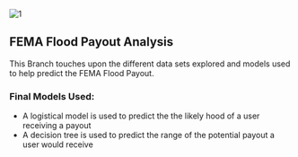 ![1](https://github.com/hbostanchi/Fima_Flod_Payout/blob/master/pic/Screen%20Shot%202020-03-03%20at%202.44.54%20PM.png)

## FEMA Flood Payout Analysis
This Branch touches upon the different data sets explored and models used to help predict the FEMA Flood Payout. 

### Final Models Used:
- A logistical model is used to predict the the likely hood of a user receiving a payout
- A decision tree is used to predict the range of the potential payout a user would receive 
